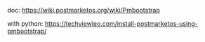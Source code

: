 doc: https://wiki.postmarketos.org/wiki/Pmbootstrap

with python: https://techviewleo.com/install-postmarketos-using-pmbootstrap/
